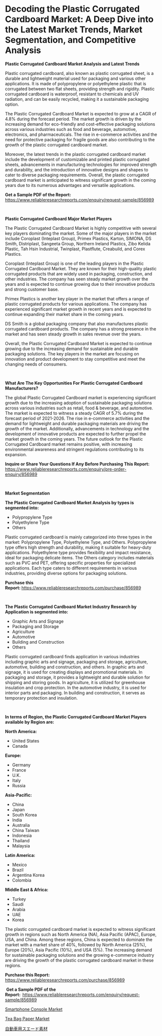 <p><h1>Decoding the Plastic Corrugated Cardboard Market: A Deep Dive into the Latest Market Trends, Market Segmentation, and Competitive Analysis</h1></p><p><strong>Plastic Corrugated Cardboard Market Analysis and Latest Trends</strong></p>
<p><p>Plastic corrugated cardboard, also known as plastic corrugated sheet, is a durable and lightweight material used for packaging and various other applications. It is made of polypropylene or polyethylene plastic that is corrugated between two flat sheets, providing strength and rigidity. Plastic corrugated cardboard is waterproof, resistant to chemicals and UV radiation, and can be easily recycled, making it a sustainable packaging option.</p><p>The Plastic Corrugated Cardboard Market is expected to grow at a CAGR of 4.8% during the forecast period. The market growth is driven by the increasing demand for eco-friendly and cost-effective packaging solutions across various industries such as food and beverage, automotive, electronics, and pharmaceuticals. The rise in e-commerce activities and the need for protective packaging for fragile goods are also contributing to the growth of the plastic corrugated cardboard market.</p><p>Moreover, the latest trends in the plastic corrugated cardboard market include the development of customizable and printed plastic corrugated sheets, advancements in manufacturing technologies for improved strength and durability, and the introduction of innovative designs and shapes to cater to diverse packaging requirements. Overall, the plastic corrugated cardboard market is anticipated to witness significant growth in the coming years due to its numerous advantages and versatile applications.</p></p>
<p><strong>Get a Sample PDF of the Report:&nbsp;</strong> <a href="https://www.reliableresearchreports.com/enquiry/request-sample/856989">https://www.reliableresearchreports.com/enquiry/request-sample/856989</a></p>
<p>&nbsp;</p>
<p><strong>Plastic Corrugated Cardboard Major Market Players</strong></p>
<p><p>The Plastic Corrugated Cardboard Market is highly competitive with several key players dominating the market. Some of the major players in the market include Coroplast (Inteplast Group), Primex Plastics, Karton, SIMONA, DS Smith, Distriplast, Sangeeta Group, Northern Ireland Plastics, Zibo Kelida Plastic, Tah Hsin Industrial, Twinplast, Plastflute, Creabuild, and Corex Plastics.</p><p>Coroplast (Inteplast Group) is one of the leading players in the Plastic Corrugated Cardboard Market. They are known for their high-quality plastic corrugated products that are widely used in packaging, construction, and other industries. The company has seen steady market growth over the years and is expected to continue growing due to their innovative products and strong customer base.</p><p>Primex Plastics is another key player in the market that offers a range of plastic corrugated products for various applications. The company has experienced significant market growth in recent years and is expected to continue expanding their market share in the coming years.</p><p>DS Smith is a global packaging company that also manufactures plastic corrugated cardboard products. The company has a strong presence in the market and has seen steady growth in sales revenue over the years.</p><p>Overall, the Plastic Corrugated Cardboard Market is expected to continue growing due to the increasing demand for sustainable and durable packaging solutions. The key players in the market are focusing on innovation and product development to stay competitive and meet the changing needs of consumers.</p></p>
<p>&nbsp;</p>
<p><strong>What Are The Key Opportunities For Plastic Corrugated Cardboard Manufacturers?</strong></p>
<p><p>The global Plastic Corrugated Cardboard market is experiencing significant growth due to the increasing adoption of sustainable packaging solutions across various industries such as retail, food & beverage, and automotive. The market is expected to witness a steady CAGR of 5.7% during the forecast period of 2021-2026. The rise in e-commerce activities and the demand for lightweight and durable packaging materials are driving the growth of the market. Additionally, advancements in technology and the development of innovative products are expected to further propel the market growth in the coming years. The future outlook for the Plastic Corrugated Cardboard market remains positive, with increasing environmental awareness and stringent regulations contributing to its expansion.</p></p>
<p><strong>Inquire or Share Your Questions If Any Before Purchasing This Report:</strong> <a href="https://www.reliableresearchreports.com/enquiry/pre-order-enquiry/856989">https://www.reliableresearchreports.com/enquiry/pre-order-enquiry/856989</a></p>
<p>&nbsp;</p>
<p><strong>Market Segmentation</strong></p>
<p><strong>The Plastic Corrugated Cardboard Market Analysis by types is segmented into:</strong></p>
<p><ul><li>Polypropylene Type</li><li>Polyethylene Type</li><li>Others</li></ul></p>
<p><p>Plastic corrugated cardboard is mainly categorized into three types in the market: Polypropylene Type, Polyethylene Type, and Others. Polypropylene type offers high strength and durability, making it suitable for heavy-duty applications. Polyethylene type provides flexibility and impact resistance, ideal for packaging delicate items. The Others category includes materials such as PVC and PET, offering specific properties for specialized applications. Each type caters to different requirements in various industries, providing diverse options for packaging solutions.</p></p>
<p><strong>Purchase this Report:&nbsp;</strong><a href="https://www.reliableresearchreports.com/purchase/856989">https://www.reliableresearchreports.com/purchase/856989</a></p>
<p>&nbsp;</p>
<p><strong>The Plastic Corrugated Cardboard Market Industry Research by Application is segmented into:</strong></p>
<p><ul><li>Graphic Arts and Signage</li><li>Packaging and Storage</li><li>Agriculture</li><li>Automotive</li><li>Building and Construction</li><li>Others</li></ul></p>
<p><p>Plastic corrugated cardboard finds application in various industries including graphic arts and signage, packaging and storage, agriculture, automotive, building and construction, and others. In graphic arts and signage, it is used for creating displays and promotional materials. In packaging and storage, it provides a lightweight and durable solution for shipping and storing goods. In agriculture, it is utilized for greenhouse insulation and crop protection. In the automotive industry, it is used for interior parts and packaging. In building and construction, it serves as temporary protection and insulation.</p></p>
<p>&nbsp;</p>
<p><strong>In terms of Region, the Plastic Corrugated Cardboard Market Players available by Region are:</strong></p>
<p>
    <p> <strong> North America: </strong>
        <ul>
            <li>United States</li>
            <li>Canada</li>
        </ul>
        </p> 
    <p> <strong> Europe: </strong>
        <ul>
            <li>Germany</li>
            <li>France</li>
            <li>U.K.</li>
            <li>Italy</li>
            <li>Russia</li>
        </ul>
        </p> 
    <p> <strong> Asia-Pacific: </strong>
        <ul>
            <li>China</li>
            <li>Japan</li>
            <li>South Korea</li>
            <li>India</li>
            <li>Australia</li>
            <li>China Taiwan</li>
            <li>Indonesia</li>
            <li>Thailand</li>
            <li>Malaysia</li>
        </ul>
        </p> 
    <p> <strong> Latin America: </strong>
        <ul>
            <li>Mexico</li>
            <li>Brazil</li>
            <li>Argentina Korea</li>
            <li>Colombia</li>
        </ul>
        </p> 
    <p> <strong> Middle East & Africa: </strong>
        <ul>
            <li>Turkey</li>
            <li>Saudi</li>
            <li>Arabia</li>
            <li>UAE</li>
            <li>Korea</li>
        </ul>
    </p>
    </p>
<p><p>The plastic corrugated cardboard market is expected to witness significant growth in regions such as North America (NA), Asia Pacific (APAC), Europe, USA, and China. Among these regions, China is expected to dominate the market with a market share of 40%, followed by North America (25%), Europe (20%), Asia Pacific (10%), and USA (5%). The increasing demand for sustainable packaging solutions and the growing e-commerce industry are driving the growth of the plastic corrugated cardboard market in these regions.</p></p>
<p><strong>Purchase this Report: </strong><a href="https://www.reliableresearchreports.com/purchase/856989">https://www.reliableresearchreports.com/purchase/856989</a></p>
<p>&nbsp;<strong>Get a Sample PDF of the Report:&nbsp;&nbsp;</strong><a href="https://www.reliableresearchreports.com/enquiry/request-sample/856989">https://www.reliableresearchreports.com/enquiry/request-sample/856989</a></p>
<p><strong></strong></p>
<p><p><a href="https://github.com/changoleonlaverguenzanoexiste/Market-Research-Report-List-2/blob/main/smartphone-console-market.md">Smartphone Console Market</a></p><p><a href="https://github.com/dimitrishawkinswaynenp91rgz/Market-Research-Report-List-1/blob/main/tea-bag-paper-market.md">Tea Bag Paper Market</a></p><p><a href="https://medium.com/@randallrunte2023/%E8%87%AA%E5%8B%95%E8%BB%8A%E3%82%B9%E3%82%A8%E3%83%BC%E3%83%89%E7%B4%A0%E6%9D%90%E5%B8%82%E5%A0%B4-2031%E5%B9%B4%E3%81%BE%E3%81%A7%E3%81%AE%E6%88%90%E5%8A%9F%E3%81%99%E3%82%8B%E3%83%93%E3%82%B8%E3%83%8D%E3%82%B9%E6%88%A6%E7%95%A5%E3%81%AE%E9%8D%B5-ac532db67c0c">自動車用スエード素材</a></p></p>